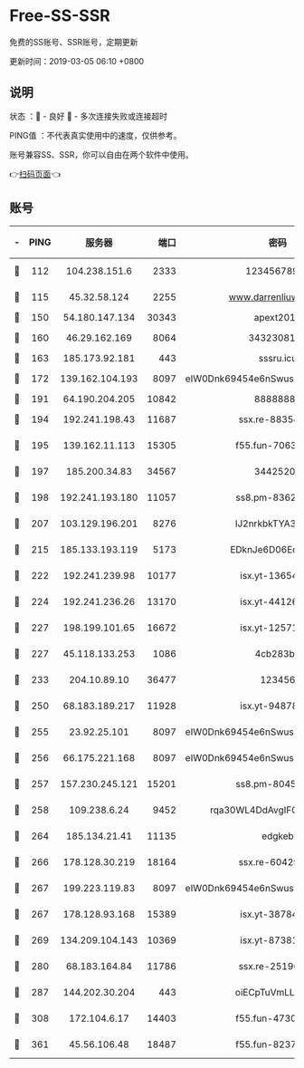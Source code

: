 # Free-SS-SSR

免费的SS账号、SSR账号，定期更新

更新时间：2019-03-05 06:10 +0800

## 说明

状态     ：🙂 - 良好 🙁 - 多次连接失败或连接超时

PING值   ：不代表真实使用中的速度，仅供参考。

账号兼容SS、SSR，你可以自由在两个软件中使用。

👉[扫码页面](https://liesauer.github.io/free-ss-ssr.github.io/)👈

## 账号

|-|PING|服务器|端口|密码|加密方式|区域|
|:----:|:----:|:-----:|-----:|:----:|:----:|:----:|
|🙂|112|104.238.151.6|2333|12345678900|aes-256-cfb|JP|
|🙂|115|45.32.58.124|2255|www.darrenliuwei.com|aes-256-cfb|JP|
|🙂|150|54.180.147.134|30343|apext2019|chacha20|KR|
|🙂|160|46.29.162.169|8064|3432308177|aes-256-cfb|RU|
|🙂|163|185.173.92.181|443|sssru.icu|rc4-md5|RU|
|🙂|172|139.162.104.193|8097|eIW0Dnk69454e6nSwuspv9DmS201tQ0D|aes-256-cfb|JP|
|🙂|191|64.190.204.205|10842|88888888|rc4-md5|US|
|🙂|194|192.241.198.43|11687|ssx.re-88354290|aes-256-cfb|US|
|🙂|195|139.162.11.113|15305|f55.fun-70630978|aes-256-cfb|SG|
|🙂|197|185.200.34.83|34567|34425208|aes-256-cfb|US|
|🙂|198|192.241.193.180|11057|ss8.pm-83620677|aes-256-cfb|US|
|🙂|207|103.129.196.201|8276|lJ2nrkbkTYA30wv0|aes-256-cfb|US|
|🙂|215|185.133.193.119|5173|EDknJe6D06EoWDaw|aes-256-cfb|US|
|🙂|222|192.241.239.98|10177|isx.yt-13654380|aes-256-cfb|US|
|🙂|224|192.241.236.26|13170|isx.yt-44126456|aes-256-cfb|US|
|🙂|227|198.199.101.65|16672|isx.yt-12571443|aes-256-cfb|US|
|🙂|227|45.118.133.253|1086|4cb283b8|aes-256-cfb|SG|
|🙂|233|204.10.89.10|36477|123456|aes-256-cfb|US|
|🙂|250|68.183.189.217|11928|isx.yt-94878692|aes-256-cfb|SG|
|🙂|255|23.92.25.101|8097|eIW0Dnk69454e6nSwuspv9DmS201tQ0D|aes-256-cfb|US|
|🙂|256|66.175.221.168|8097|eIW0Dnk69454e6nSwuspv9DmS201tQ0D|aes-256-cfb|US|
|🙂|257|157.230.245.121|15201|ss8.pm-80454151|aes-256-cfb|SG|
|🙂|258|109.238.6.24|9452|rqa30WL4DdAvgIFG6Fs3znzTa|aes-256-cfb|FR|
|🙂|264|185.134.21.41|11135|edgkeb|aes-256-cfb|GB|
|🙂|266|178.128.30.219|18164|ssx.re-60429944|aes-256-cfb|SG|
|🙂|267|199.223.119.83|8097|eIW0Dnk69454e6nSwuspv9DmS201tQ0D|aes-256-cfb|US|
|🙂|267|178.128.93.168|15389|isx.yt-38784218|aes-256-cfb|SG|
|🙂|269|134.209.104.143|10369|isx.yt-87381923|aes-256-cfb|SG|
|🙂|280|68.183.164.84|11786|ssx.re-25196932|aes-256-cfb|US|
|🙂|287|144.202.30.204|443|oiECpTuVmLLxk4Ts|aes-256-cfb|US|
|🙂|308|172.104.6.17|14403|f55.fun-47304627|aes-256-cfb|US|
|🙂|361|45.56.106.48|18487|f55.fun-82379795|aes-256-cfb|US|

